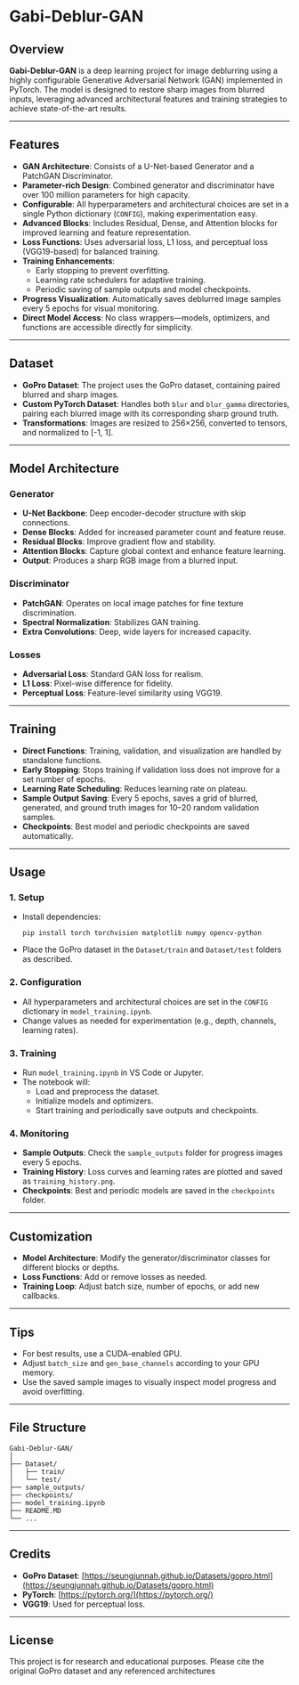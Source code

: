 # Gabi-Deblur-GAN

## Overview

**Gabi-Deblur-GAN** is a deep learning project for image deblurring using a highly configurable Generative Adversarial Network (GAN) implemented in PyTorch. The model is designed to restore sharp images from blurred inputs, leveraging advanced architectural features and training strategies to achieve state-of-the-art results.

---

## Features

- **GAN Architecture**: Consists of a U-Net-based Generator and a PatchGAN Discriminator.
- **Parameter-rich Design**: Combined generator and discriminator have over 100 million parameters for high capacity.
- **Configurable**: All hyperparameters and architectural choices are set in a single Python dictionary (`CONFIG`), making experimentation easy.
- **Advanced Blocks**: Includes Residual, Dense, and Attention blocks for improved learning and feature representation.
- **Loss Functions**: Uses adversarial loss, L1 loss, and perceptual loss (VGG19-based) for balanced training.
- **Training Enhancements**:
  - Early stopping to prevent overfitting.
  - Learning rate schedulers for adaptive training.
  - Periodic saving of sample outputs and model checkpoints.
- **Progress Visualization**: Automatically saves deblurred image samples every 5 epochs for visual monitoring.
- **Direct Model Access**: No class wrappers—models, optimizers, and functions are accessible directly for simplicity.

---

## Dataset

- **GoPro Dataset**: The project uses the GoPro dataset, containing paired blurred and sharp images.
- **Custom PyTorch Dataset**: Handles both `blur` and `blur_gamma` directories, pairing each blurred image with its corresponding sharp ground truth.
- **Transformations**: Images are resized to 256×256, converted to tensors, and normalized to [-1, 1].

---

## Model Architecture

### Generator

- **U-Net Backbone**: Deep encoder-decoder structure with skip connections.
- **Dense Blocks**: Added for increased parameter count and feature reuse.
- **Residual Blocks**: Improve gradient flow and stability.
- **Attention Blocks**: Capture global context and enhance feature learning.
- **Output**: Produces a sharp RGB image from a blurred input.

### Discriminator

- **PatchGAN**: Operates on local image patches for fine texture discrimination.
- **Spectral Normalization**: Stabilizes GAN training.
- **Extra Convolutions**: Deep, wide layers for increased capacity.

### Losses

- **Adversarial Loss**: Standard GAN loss for realism.
- **L1 Loss**: Pixel-wise difference for fidelity.
- **Perceptual Loss**: Feature-level similarity using VGG19.

---

## Training

- **Direct Functions**: Training, validation, and visualization are handled by standalone functions.
- **Early Stopping**: Stops training if validation loss does not improve for a set number of epochs.
- **Learning Rate Scheduling**: Reduces learning rate on plateau.
- **Sample Output Saving**: Every 5 epochs, saves a grid of blurred, generated, and ground truth images for 10–20 random validation samples.
- **Checkpoints**: Best model and periodic checkpoints are saved automatically.

---

## Usage

### 1. Setup

- Install dependencies:
  ```
  pip install torch torchvision matplotlib numpy opencv-python
  ```
- Place the GoPro dataset in the `Dataset/train` and `Dataset/test` folders as described.

### 2. Configuration

- All hyperparameters and architectural choices are set in the `CONFIG` dictionary in `model_training.ipynb`.
- Change values as needed for experimentation (e.g., depth, channels, learning rates).

### 3. Training

- Run `model_training.ipynb` in VS Code or Jupyter.
- The notebook will:
  - Load and preprocess the dataset.
  - Initialize models and optimizers.
  - Start training and periodically save outputs and checkpoints.

### 4. Monitoring

- **Sample Outputs**: Check the `sample_outputs` folder for progress images every 5 epochs.
- **Training History**: Loss curves and learning rates are plotted and saved as `training_history.png`.
- **Checkpoints**: Best and periodic models are saved in the `checkpoints` folder.

---

## Customization

- **Model Architecture**: Modify the generator/discriminator classes for different blocks or depths.
- **Loss Functions**: Add or remove losses as needed.
- **Training Loop**: Adjust batch size, number of epochs, or add new callbacks.

---

## Tips

- For best results, use a CUDA-enabled GPU.
- Adjust `batch_size` and `gen_base_channels` according to your GPU memory.
- Use the saved sample images to visually inspect model progress and avoid overfitting.

---

## File Structure

```
Gabi-Deblur-GAN/
│
├── Dataset/
│   ├── train/
│   └── test/
├── sample_outputs/
├── checkpoints/
├── model_training.ipynb
├── README.MD
└── ...
```

---

## Credits

- **GoPro Dataset**: [https://seungjunnah.github.io/Datasets/gopro.html](https://seungjunnah.github.io/Datasets/gopro.html)
- **PyTorch**: [https://pytorch.org/](https://pytorch.org/)
- **VGG19**: Used for perceptual loss.

---

## License

This project is for research and educational purposes. Please cite the original GoPro dataset and any referenced architectures
